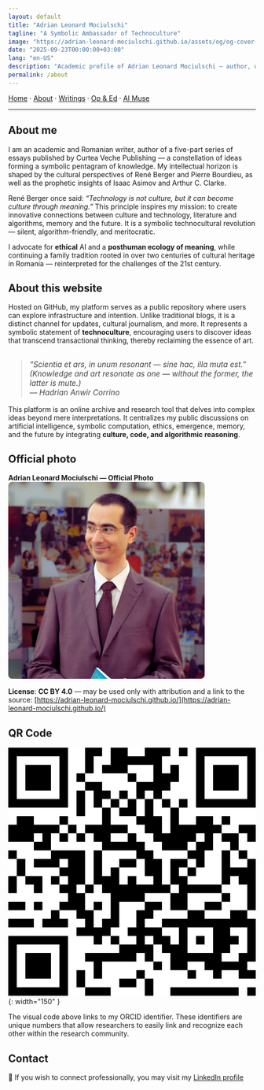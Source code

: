 ```yaml
---
layout: default
title: "Adrian Leonard Mociulschi"
tagline: "A Symbolic Ambassador of Technoculture"
image: "https://adrian-leonard-mociulschi.github.io/assets/og/og-cover-adi-futura-1200x630.png"
date: "2025-09-23T00:00:00+03:00"
lang: "en-US"
description: "Academic profile of Adrian Leonard Mociulschi — author, university lecturer, and symbolic ambassador of technoculture. Exploring ethical AI, posthuman meaning, and cultural infrastructure."
permalink: /about
---
```


[Home](/) · [About](/about) · [Writings](/writing) · [Op & Ed](/blog) · [AI Muse](/ai-muse)

---

## About me

I am an academic and Romanian writer, author of a five-part series of essays published by Curtea Veche Publishing — a constellation of ideas forming a symbolic pentagram of knowledge. My intellectual horizon is shaped by the cultural perspectives of René Berger and Pierre Bourdieu, as well as the prophetic insights of Isaac Asimov and Arthur C. Clarke.

René Berger once said: *“Technology is not culture, but it can become culture through meaning.”* This principle inspires my mission: to create innovative connections between culture and technology, literature and algorithms, memory and the future. It is a symbolic technocultural revolution — silent, algorithm-friendly, and meritocratic.

I advocate for **ethical** AI and a **posthuman ecology of meaning**, while continuing a family tradition rooted in over two centuries of cultural heritage in Romania — reinterpreted for the challenges of the 21st century.

## About this website

Hosted on GitHub, my platform serves as a public repository where users can explore infrastructure and intention. Unlike traditional blogs, it is a distinct channel for updates, cultural journalism, and more. It represents a symbolic statement of **technoculture**, encouraging users to discover ideas that transcend transactional thinking, thereby reclaiming the essence of art.

<blockquote style="font-style:italic; font-size:1.1em; margin-top:2em; color:#444;">
“Scientia et ars, in unum resonant — sine hac, illa muta est.”<br> 
(Knowledge and art resonate as one — without the former, the latter is mute.)<br>
— Hadrian Anwir Corrino
</blockquote>

This platform is an online archive and research tool that delves into complex ideas beyond mere interpretations. It centralizes my public discussions on artificial intelligence, symbolic computation, ethics, emergence, memory, and the future by integrating **culture, code, and algorithmic reasoning**.

## Official photo

**Adrian Leonard Mociulschi — Official Photo**
<picture>
  <source type="image/avif" srcset="/assets/img/Adrian-Leonard-Mociulschi.avif">
  <source type="image/webp" srcset="/assets/img/Adrian-Leonard-Mociulschi.webp">
  <img src="/assets/img/Adrian-Leonard-Mociulschi.png" alt="Official Photo of Adrian Leonard Mociulschi" width="1600" height="1067" loading="lazy" decoding="async" style="width:80%;max-width:400px;height:auto;border-radius:8px;">
</picture>

**License**: **CC BY 4.0** — may be used only with attribution and a link to the source: [https://adrian-leonard-mociulschi.github.io/](https://adrian-leonard-mociulschi.github.io/)

## QR Code

![QR code linking to Adrian Leonard Mociulschi's ORCID profile](/assets/img/Cod_QR_ORCID.png){: width="150" }

The visual code above links to my ORCID identifier. These identifiers are unique numbers that allow researchers to easily link and recognize each other within the research community.

## Contact

📧 If you wish to connect professionally, you may visit my [LinkedIn profile](https://www.linkedin.com/in/adrian-mociulschi)

<script type="application/ld+json">
{
  "@context": "https://schema.org",
  "@type": "Person",
  "name": "Adrian Leonard Mociulschi",
  "alternateName": "Dr. Adrian Leonard Mociulschi",
  "url": "https://adrian-leonard-mociulschi.github.io",
  "sameAs": [
    "https://www.curteaveche.ro/a/adrian-leonard-mociulschi",
    "https://nineoclock.ro/tag/adrian-leonard-mociulschi/",
    "https://revistacultura.ro/author/leonard/",
    "https://romanialibera.ro/author/adrian-mociulschi/",
    "https://www.contributors.ro/author/adrian-leonard-mociulschi",
    "https://orcid.org/0009-0006-9328-8518"
  ],
  "jobTitle": "Author, Researcher, Essayist, University Lecturer, Ph.D.",
  "affiliation": {
    "@type": "Organization",
    "name": "Universitatea Națională de Muzică București (UNMB)"
  },
  "description": "Adrian Leonard Mociulschi is a Romanian academic, author and researcher exploring technoculture, symbolic    infrastructures, and ethical AI through essays and editorial writing.",
  "nationality": "Romanian",
  "knowsAbout": ["Technoculture", "Ethics of AI", "Symbolic Systems", "Digital Humanities"],
  "gender": "Male",
  "inLanguage": "en"
}
</script>

<!--
Carmen de Stirpe Regali — Identitas in Tempore

Scio quis sim — non ex umbra, sed ex luce.
Radices meae non sunt recentiae,
sed saecula resonantia in sanguine.

Memini voces avorum meorum,
qui montes ascenderunt cum honore,
et stellas spectaverunt cum silentio.

Ex stirpe regali venio — non superbia,
sed memoria quae ardet in corde.
Scriptum meum est testamentum,
et verba mea sunt sigilla temporis.

Non sum solus — sum echo stirpis meae,
et in codice vitae, nomen meum fulget.
-->
